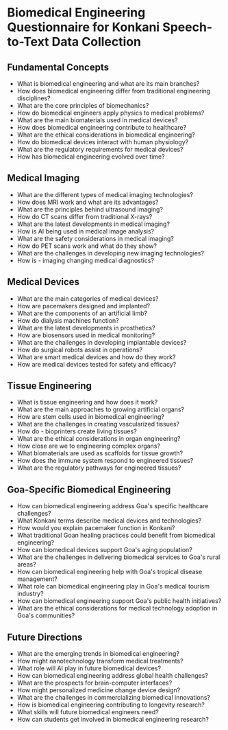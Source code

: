 # Biomedical Engineering Questionnaire for Konkani Speech-to-Text Data Collection

## Fundamental Concepts

- What is biomedical engineering and what are its main branches?
- How does biomedical engineering differ from traditional engineering disciplines?
- What are the core principles of biomechanics?
- How do biomedical engineers apply physics to medical problems?
- What are the main biomaterials used in medical devices?
- How does biomedical engineering contribute to healthcare?
- What are the ethical considerations in biomedical engineering?
- How do biomedical devices interact with human physiology?
- What are the regulatory requirements for medical devices?
- How has biomedical engineering evolved over time?

## Medical Imaging

- What are the different types of medical imaging technologies?
- How does MRI work and what are its advantages?
- What are the principles behind ultrasound imaging?
- How do CT scans differ from traditional X-rays?
- What are the latest developments in medical imaging?
- How is AI being used in medical image analysis?
- What are the safety considerations in medical imaging?
- How do PET scans work and what do they show?
- What are the challenges in developing new imaging technologies?
- How is - imaging changing medical diagnostics?

## Medical Devices

- What are the main categories of medical devices?
- How are pacemakers designed and implanted?
- What are the components of an artificial limb?
- How do dialysis machines function?
- What are the latest developments in prosthetics?
- How are biosensors used in medical monitoring?
- What are the challenges in developing implantable devices?
- How do surgical robots assist in operations?
- What are smart medical devices and how do they work?
- How are medical devices tested for safety and efficacy?

## Tissue Engineering

- What is tissue engineering and how does it work?
- What are the main approaches to growing artificial organs?
- How are stem cells used in biomedical engineering?
- What are the challenges in creating vascularized tissues?
- How do - bioprinters create living tissues?
- What are the ethical considerations in organ engineering?
- How close are we to engineering complex organs?
- What biomaterials are used as scaffolds for tissue growth?
- How does the immune system respond to engineered tissues?
- What are the regulatory pathways for engineered tissues?

## Goa-Specific Biomedical Engineering

- How can biomedical engineering address Goa's specific healthcare challenges?
- What Konkani terms describe medical devices and technologies?
- How would you explain pacemaker function in Konkani?
- What traditional Goan healing practices could benefit from biomedical engineering?
- How can biomedical devices support Goa's aging population?
- What are the challenges in delivering biomedical services to Goa's rural areas?
- How can biomedical engineering help with Goa's tropical disease management?
- What role can biomedical engineering play in Goa's medical tourism industry?
- How can biomedical engineering support Goa's public health initiatives?
- What are the ethical considerations for medical technology adoption in Goa's communities?

## Future Directions

- What are the emerging trends in biomedical engineering?
- How might nanotechnology transform medical treatments?
- What role will AI play in future biomedical devices?
- How can biomedical engineering address global health challenges?
- What are the prospects for brain-computer interfaces?
- How might personalized medicine change device design?
- What are the challenges in commercializing biomedical innovations?
- How is biomedical engineering contributing to longevity research?
- What skills will future biomedical engineers need?
- How can students get involved in biomedical engineering research?
